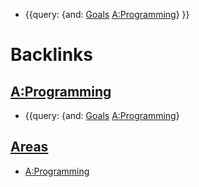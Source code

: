 - {{query: {and: [Goals](<Goals.md>) [A:Programming](<A:Programming.md>)} }}

# Backlinks
## [A:Programming](<A:Programming.md>)
- {{query: {and: [Goals](<Goals.md>) [A:Programming](<A:Programming.md>)}

## [Areas](<Areas.md>)
- [A:Programming](<A:Programming.md>)

